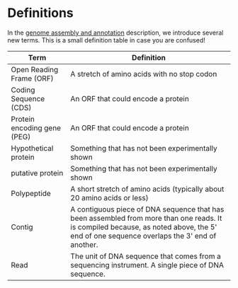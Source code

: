# Definitions

In the [genome assembly and annotation](README.md) description, we introduce several new terms. This is a small definition table in case you are confused!

Term |  Definition
--- |  ---
Open Reading Frame (ORF) | A stretch of amino acids with no stop codon
Coding Sequence (CDS) | An ORF that could encode a protein
Protein encoding gene (PEG) | An ORF that could encode a protein
Hypothetical protein | Something that has not been experimentally shown
putative protein | Something that has not been experimentally shown
Polypeptide | A short stretch of amino acids (typically about 20 amino acids or less)
Contig | A contiguous piece of DNA sequence that has been assembled from more than one reads. It is compiled because, as noted above, the 5' end of one sequence overlaps the 3' end of another.
Read | The unit of DNA sequence that comes from a sequencing instrument. A single piece of DNA sequence.

